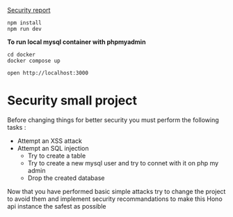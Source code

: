 [Security report](./src/index.md)

```
npm install
npm run dev
```

**To run local mysql container with phpmyadmin**

```
cd docker
docker compose up
```

```
open http://localhost:3000
```

# Security small project

Before changing things for better security you must perform the following tasks :

-   Attempt an XSS attack
-   Attempt an SQL injection
    -   Try to create a table
    -   Try to create a new mysql user and try to connet with it on php my admin
    -   Drop the created database

Now that you have performed basic simple attacks try to change the project to avoid them and implement security recommandations to make this Hono api instance the safest as possible

